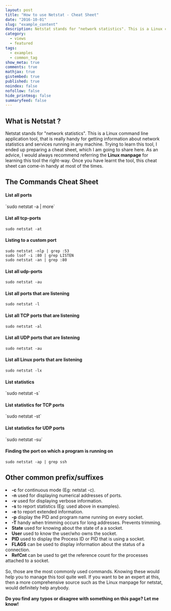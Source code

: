 ```yaml
---
layout: post
title: "How to use Netstat - Cheat Sheet"
date: "2016-10-01"
slug: "example_content"
description: Netstat stands for "network statistics". This is a Linux command line application tool, that is really handy for getting information about network statistics and services running in any  machine. Trying to learn this tool, I ended up preparing a cheat sheet, which I am going to share here. As an advice, I would always recommend referring the <b>Linux manpage</b> for learning this tool the right-way. Once you have learnt the tool, this cheat sheet can come-in handy at most of the times."
category:
  - views
  - featured
tags:
  - examples
  - common_tag
show_meta: true
comments: true
mathjax: true
gistembed: true
published: true
noindex: false
nofollow: false
hide_printmsg: false
summaryfeed: false
---
```


<h2>What is Netstat ?</h2>
Netstat stands for "network statistics". This is a Linux command line application tool, that is really handy for getting information about network statistics and services running in any  machine. Trying to learn this tool, I ended up preparing a cheat sheet, which I am going to share here. As an advice, I would always recommend referring the <b>Linux manpage</b> for learning this tool the right-way. Once you have learnt the tool, this cheat sheet can come-in handy at most of the times.

<h2>The Commands Cheat Sheet</h2>

<h4>List all ports</h4>
`sudo netstat -a | more`

<h4>List all tcp-ports </h4>

`sudo netstat -at`

<h4> Listing to a custom port </h4>

`sudo netstat -nlp | grep :53`<br>
`sudo lsof -i :80 | grep LISTEN`<br>
`sudo netstat -an | grep :80`

<h4>List all udp-ports </h4>

`sudo netstat -au`

<h4>List all ports that are listening</h4>

`sudo netstat -l`

<h4>List all TCP ports that are listening</h4>

`sudo netstat -al`


<h4>List all UDP ports that are listening</h4>

`sudo netstat -au`

<h4>List all Linux ports that are listening</h4>

`sudo netstat -lx`

<h4> List statistics </h4>
`sudo netstat -s`

<h4> List statistics for TCP ports </h4>
`sudo netstat -st`

<h4> List statistics for UDP ports </h4>
`sudo netstat -su`

<h4>Finding the port on which a program is running on</h4>

`sudo netstat -ap | grep ssh`

<h2>Other common prefix/suffixes</h2>


<li> <b>-c</b>     for continuous mode (Eg: netstat -c).
<li> <b>-n</b>     used for displaying numerical addresses of ports.
<li> <b>-v</b>     used for displaying verbose information.
<li> <b>-s</b>     to report statistics (Eg: used above in examples).
<li> <b>-e</b>     to report extended information.
<li> <b>-p</b>     display the PID and program name running on every socket.
<li> <b>-T</b>     handy when trimming occurs for long addresses. Prevents trimming.
<li> <b>State</b>  used for knowing about the state of a a socket.
<li> <b>User</b>   used to know the user/who owns the socket.
<li> <b>PID</b>    used to display the Process ID or PID that is using a socket.
<li> <b>FLAGS</b>  can be used to display information about the status of a connection.
<li> <b>RefCnt</b> can be used to get the reference count for the processes attached to a socket.
<br>
<br>
So, those are the most commonly used commands. Knowing these would help you to manage this tool quite well. If you want to be an expert at this, then a more comprehensive source such as the Linux manpage for netstat, would definitely help anybody.

<br>
<br>
<b>Do you find any typos or disagree with something on this page? Let me know!</b>
